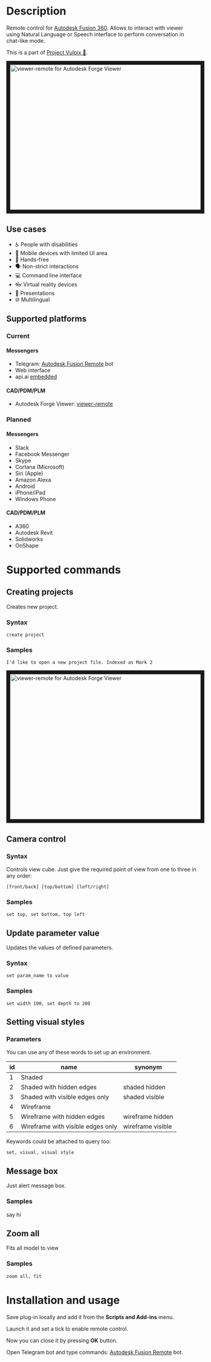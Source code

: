 # Description

Remote control for [Autodesk Fusion 360](http://www.autodesk.com/products/fusion-360/overview). Allows to interact with viewer using Natural Language or Speech interface to perform conversation in chat-like mode.

This is a part of [Project Vulpix 🦊](http://ndesign.co/solutions/project-vulpix/).

<a href="http://www.youtube.com/watch?feature=player_embedded&v=T74AL_Erq0Y" target="_blank"><img src="http://img.youtube.com/vi/T74AL_Erq0Y/0.jpg" alt="viewer-remote for Autodesk Forge Viewer" width="512" height="384" border="10" /></a>

## Use cases

- ♿ People with disabilities
- 📱 Mobile devices with limited UI area
- 💬 Hands-free
- 🗣️ Non-strict interactions
- 💻 Command line interface
- 👓 Virtual reality devices
- 🎦 Presentations
- 🌐 Multilingual

## Supported platforms

### Current

#### Messengers

- Telegram: [Autodesk Fusion Remote](https://t.me/AutodeskFusionRemote_bot) bot
- Web interface
- api.ai [embedded](https://bot.api.ai/12f482ce-eb42-4136-90ee-eae8763614db)

#### CAD/PDM/PLM

- Autodesk Forge Viewer: [viewer-remote](https://github.com/naturalDesign/viewer-remote)

### Planned

#### Messengers

- Slack
- Facebook Messenger
- Skype
- Cortana (Microsoft)
- Siri (Apple)
- Amazon Alexa
- Android
- iPhone/iPad
- Windows Phone

#### CAD/PDM/PLM

- A360
- Autodesk Revit
- Solidworks
- OnShape

# Supported commands

## Creating projects

Creates new project.

### Syntax

`create project`

### Samples

`I'd like to open a new project file. Indexed as Mark 2`

<a href="http://www.youtube.com/watch?feature=player_embedded&v=DZaAFADoF1M" target="_blank"><img src="http://img.youtube.com/vi/DZaAFADoF1M/0.jpg" alt="viewer-remote for Autodesk Forge Viewer" width="512" height="384" border="10" /></a>


## Camera control

### Syntax

Controls view cube. Just give the required point of view from one to three in any order:

`[front/back] [top/bottom] [left/right]`

### Samples

`set top, set bottom, top left`

## Update parameter value

Updates the values of defined parameters.

### Syntax

` set param_name to value `

### Samples

`set width 100, set depth to 200`

## Setting visual styles

### Parameters

You can use any of these words to set up an environment.

| id   | name                              | synonym           |
| ---- | --------------------------------- | ----------------- |
| 1    | Shaded                            |                   |
| 2    | Shaded with hidden edges          | shaded hidden     |
| 3    | Shaded with visible edges only    | shaded visible    |
| 4    | Wireframe                         |                   |
| 5    | Wireframe with hidden edges       | wireframe hidden  |
| 6    | Wireframe with visible edges only | wireframe visible |

Keywords could be attached to query too:

`set, visual, visual style`

## Message box

Just alert message box.

### Samples

say hi

## Zoom all

Fits all model to view

### Samples

` zoom all, fit `

# Installation and usage

Save plug-in locally and add it from the **Scripts and Add-ins** menu.

Launch it and set a tick to enable remote control.

Now you can close it by pressing **OK** button.

Open Telegram bot and type commands: [Autodesk Fusion Remote](https://t.me/AutodeskFusionRemote_bot) bot.
